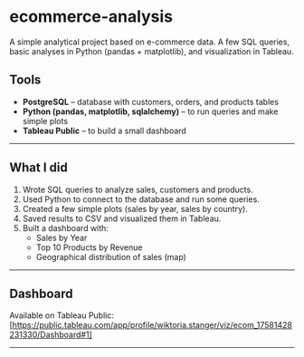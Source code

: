 # ecommerce-analysis
A simple analytical project based on e-commerce data. A few SQL queries, basic analyses in Python (pandas + matplotlib), and visualization in Tableau.

## Tools
- **PostgreSQL** – database with customers, orders, and products tables
- **Python (pandas, matplotlib, sqlalchemy)** – to run queries and make simple plots
- **Tableau Public** – to build a small dashboard

---

## What I did
1. Wrote SQL queries to analyze sales, customers and products.
2. Used Python to connect to the database and run some queries.
3. Created a few simple plots (sales by year, sales by country).
4. Saved results to CSV and visualized them in Tableau.
5. Built a dashboard with:
   - Sales by Year  
   - Top 10 Products by Revenue  
   - Geographical distribution of sales (map)  

---

## Dashboard
Available on Tableau Public: [https://public.tableau.com/app/profile/wiktoria.stanger/viz/ecom_17581428231330/Dashboard#1]

---

